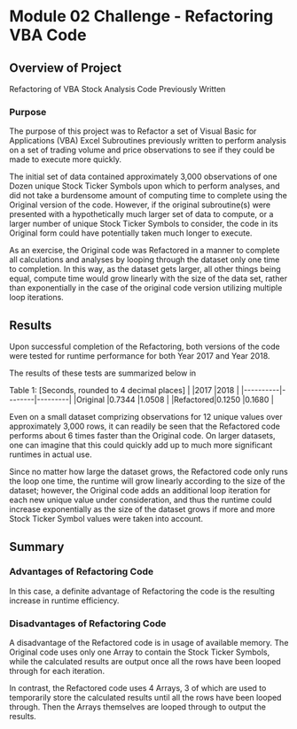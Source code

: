 # Module 02 Challenge - Refactoring VBA Code

## Overview of Project

Refactoring of VBA Stock Analysis Code Previously Written

### Purpose

The purpose of this project was to Refactor a set of Visual Basic for Applications (VBA) Excel
Subroutines previously written to perform analysis on a set of trading volume
and price observations to see if they could be made to execute
more quickly.

The initial set of data contained approximately 3,000 observations of one Dozen unique
Stock Ticker Symbols upon which to perform analyses, and did not take
a burdensome amount of computing time to complete using the Original version of the code. However, if the
original subroutine(s) were presented with a hypothetically much
larger set of data to compute, or a larger number of unique Stock Ticker Symbols
to consider, the code in its Original form could
have potentially taken much longer to execute.

As an exercise, the Original code was Refactored in a manner to
complete all calculations and analyses by looping through the
dataset only one time to completion. In this way, as the dataset
gets larger, all other things being equal, compute time would grow
linearly with the size of the data set, rather than exponentially
in the case of the original code version utilizing multiple loop
iterations.

## Results

Upon successful completion of the Refactoring, both versions of the code
were tested for runtime performance for both Year 2017 and Year 2018.

The results of these tests are summarized below in

Table 1: [Seconds, rounded to 4 decimal places]
|          |2017    |2018     |
|----------|--------|---------|
|Original  |0.7344  |1.0508   |
|Refactored|0.1250  |0.1680   |

Even on a small dataset comprizing observations for 12 unique values over
approximately 3,000 rows, it can readily be seen that the Refactored code performs
about 6 times faster than the Original code. On larger datasets, one
can imagine that this could quickly add up to much more significant
runtimes in actual use.

Since no matter how large the dataset grows,
the Refactored code only runs the loop one time, the runtime will grow
linearly according to the size of the dataset; however, the Original code
adds an additional loop iteration for each new unique value under consideration,
and thus the runtime could increase exponentially as the size of the dataset grows if
more and more Stock Ticker Symbol values were taken into account.

## Summary

### Advantages of Refactoring Code

In this case, a definite advantage of Refactoring the code
is the resulting increase in runtime efficiency.


### Disadvantages of Refactoring Code

A disadvantage of the Refactored code is in usage of available
memory. The Original code uses only one Array to contain the
Stock Ticker Symbols, while the calculated results are output
once all the rows have been looped through for each iteration.

In contrast, the Refactored code uses 4 Arrays, 3 of which are
used to temporarily store the calculated results until all the rows
have been looped through. Then the Arrays themselves are looped
through to output the results.

